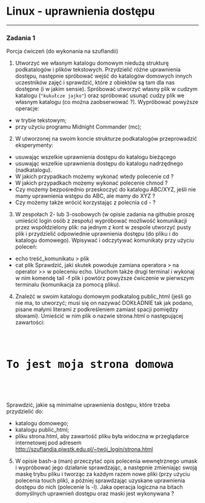 # Linux - uprawnienia dostępu
---

### Zadania 1
Porcja ćwiczeń (do wykonania na szuflandii)
1. Utworzyć we własnym katalogu domowym niedużą strukturę podkatalogów i plików tekstowych. Przydzielić różne uprawnienia dostępu, następnie spróbować wejść do katalogów domowych innych uczestników zajęć i sprawdzić, które z obiektów są tam dla nas dostępne (i w jakim sensie). Spróbować utworzyć własny plik w cudzym katalogu (`"kukułcze jajko"`) oraz spróbować usunąć cudzy plik we własnym katalogu (co można zaobserwować ?). Wypróbować powyższe operacje:
- w trybie tekstowym;
- przy użyciu programu Midnight Commander (mc);
2. W utworzonej na swoim koncie strukturze podkatalogów przeprowadzić eksperymenty:
- usuwając wszelkie uprawnienia dostępu do katalogu bieżącego
- usuwając wszelkie uprawnienia dostępu do katalogu nadrzędnego (nadkatalogu).
- W jakich przypadkach możemy wykonać wtedy polecenie cd ? 
- W jakich przypadkach możemy wykonać polecenie chmod ? 
- Czy możemy bezpośrednio przeskoczyć do katalogu ABC/XYZ, jeśli nie mamy uprawnienia wstępu do ABC, ale mamy do XYZ ?
- Czy możemy także wrócić korzystając z polecnia cd - ?
3. W zespołach 2- lub 3-osobowych (w opisie zadania na githubie proszę umieścić login osób z zespołu) wypróbować możliwość komunikacji przez współdzielony plik: na jednym z kont w zespole utworzyć pusty plik i przydzielić odpowiednie uprawnienia dostępu (do pliku i do katalogu domowego). Wpisywać i odczytywać komunikaty przy użyciu poleceń:
- echo treść_komunikatu > plik
- cat plik
Sprawdzić, jaki skutek powoduje zamiana operatora > na operator >> w poleceniu echo. Uruchom także drugi terminal i wykonaj w nim komendę tail -f plik i powtórz powyższe ćwiczenie w pierwszym terminalu (komunikacja za pomocą pliku).
4. Znaleźć w swoim katalogu domowym podkatalog public_html (jeśli go nie ma, to utworzyć; musi się on nazywać DOKŁADNIE tak jak podano, pisane małymi literami z podkreśleniem zamiast spacji pomiędzy słowami). Umieścić w nim plik o nazwie strona.html o następującej zawartości:

<pre>
<HTML>
<BODY>
<H1>To jest moja strona domowa</H1>
</BODY>
</HTML>
</pre>

Sprawdzić, jakie są minimalne uprawnienia dostępu, które trzeba przydzielić do:
- katalogu domowego;
- katalogu public_html;
- pliku strona.html, aby zawartość pliku była widoczna w przeglądarce internetowej pod adresem http://szuflandia.pjwstk.edu.pl/~twój_login/strona.html
5. W opisie bash-a (man) przeczytać opis polecenia wewnętrznego umask i wypróbować jego działanie sprawdzając, a następnie zmieniając swoją maskę trybu pliku i tworząc za każdym razem nowe pliki (przy użyciu polecenia touch plik), a później sprawdzając uzyskane uprawnienia dostępu do nich (polecenie ls -l). Jaka operacja logiczna na bitach domyślnych uprawnień dostępu oraz maski jest wykonywana ? 
